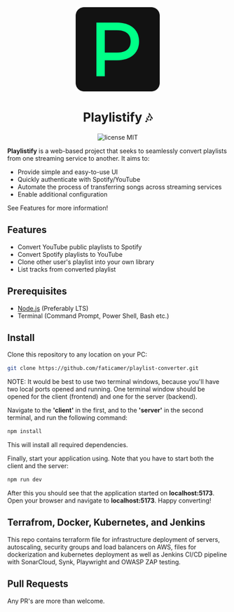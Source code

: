 <div align="center">
    <img src="./client/public/android-chrome-192x192.png">
    <h1>Playlistify 🎶</h1>
    <img src="https://img.shields.io/badge/license-Apache 2.0-red" alt="license MIT">
</div>

<b>Playlistify</b> is a web-based project that seeks to seamlessly convert playlists from one streaming service to another. It aims to:

- Provide simple and easy-to-use UI
- Quickly authenticate with Spotify/YouTube
- Automate the process of transferring songs across streaming services
- Enable additional configuration

See Features for more information!

Features
--------

- Convert YouTube public playlists to Spotify
- Convert Spotify playlists to YouTube
- Clone other user's playlist into your own library
- List tracks from converted playlist

Prerequisites
-------------

- [Node.js](https://nodejs.org/en) (Preferably LTS)
- Terminal (Command Prompt, Power Shell, Bash etc.)

Install
-------

Clone this repository to any location on your PC:
```bash
git clone https://github.com/faticamer/playlist-converter.git
```
NOTE: It would be best to use two terminal windows, because you'll have two local ports opened and running. 
One terminal window should be opened for the client (frontend) and one for the server (backend). 

Navigate to the <b>'client'</b> in the first, and to the <b>'server'</b> in the second terminal, and run the following command:
```bash
npm install
```
This will install all required dependencies. 

Finally, start your application using. Note that you have to start both the client and the server: 
```bash
npm run dev
```
After this you should see that the application started on <b>localhost:5173</b>. Open your browser and navigate to 
<b>localhost:5173</b>. Happy converting!

Terrafrom, Docker, Kubernetes, and Jenkins
-------------
This repo contains terraform file for infrastructure deployment of servers, autoscaling, security groups and load balancers on AWS, files for dockerization and kubernetes deployment as well as Jenkins CI/CD pipeline with SonarCloud, Synk, Playwright and OWASP ZAP testing.

Pull Requests
-------------
Any PR's are more than welcome. 